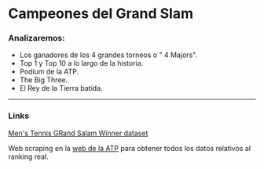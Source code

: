 # Campeones del Grand Slam

### Analizaremos:

- Los ganadores de los 4 grandes torneos  o " 4 Majors".
- Top 1 y Top 10 a lo largo de la historia.
- Podium de la ATP.
- The Big Three.
- El Rey de la Tierra batida.

****
### Links

[Men's Tennis GRand Salam Winner dataset](https://www.kaggle.com/datasets/wonduk/mens-tennis-grand-slam-winner-dataset)

Web scraping en la [web de la ATP](https://www.atptour.com/es") para obtener todos los datos relativos al ranking real.
